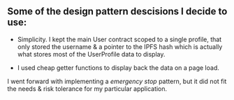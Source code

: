 ## Some of the design pattern descisions I decide to use: 

* Simplicity. I kept the main User contract scoped to a single profile, that only stored the username & a pointer to the IPFS hash which is actually what stores most of the UserProfile data to display.

* I used cheap getter functions to display back the data on a page load.

I went forward with implementing a *emergency stop* pattern, but it did not fit the needs & risk tolerance for my particular application.
